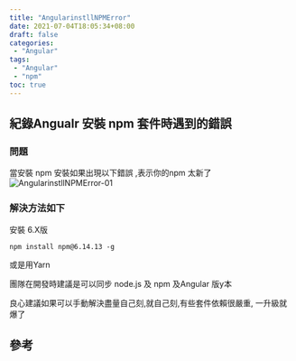 ```yaml
---
title: "AngularinstllNPMError"
date: 2021-07-04T18:05:34+08:00
draft: false
categories:
 - "Angular"
tags:
 - "Angular"
 - "npm"
toc: true
---
```


## 紀錄Angualr 安裝 npm 套件時遇到的錯誤
<!-- 簡介 -->
<!--more-->

### 問題

當安裝 npm 安裝如果出現以下錯誤 ,表示你的npm 太新了  
![AngularinstllNPMError-01](/images/java/AngularinstllNPMError-01.png)

### 解決方法如下

安裝 6.X版

```shell
npm install npm@6.14.13 -g
```

或是用Yarn

團隊在開發時建議是可以同步 node.js 及 npm 及Angular 版y本

良心建議如果可以手動解決盡量自己刻,就自己刻,有些套件依賴很嚴重, 一升級就爆了 
## 參考

